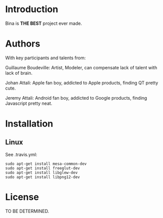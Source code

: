 # Introduction

Bina is **THE BEST** project ever made.

# Authors

With key participants and talents from:

Guillaume Boudeville: Artist, Modeler, can compensate lack of talent with lack
of brain.

Johan Attali: Apple fan boy, addicted to Apple products, finding QT pretty cute.

Jeremy Attali: Android fan boy, addicted to Google products, finding Javascript
pretty neat.

# Installation

## Linux

See .travis.yml:

    sudo apt-get install mesa-common-dev
    sudo apt-get install freeglut-dev
    sudo apt-get install libglew-dev
    sudo apt-get install libpng12-dev

# License

TO BE DETERMINED.
